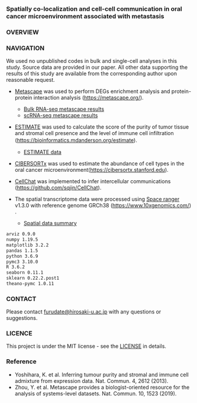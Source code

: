 ### Spatially co-localization and cell-cell communication in oral cancer microenvironment associated with metastasis

### OVERVIEW

### NAVIGATION
We used no unpublished codes in bulk and single-cell analyses in this study. Source data are provided in our paper. All other data supporting the results of this study are available from the corresponding author upon reasonable request.

- [Metascape](https://metascape.org/) was used to perform DEGs enrichment analysis and protein-protein interaction analysis (https://metascape.org/).  

  - [Bulk RNA-seq metascape results](/data/bulk_RNAseq_metascape/AnalysisReport.html)
  - [scRNA-seq metascape results](/data/scRNAseq_metascape/AnalysisReport.html)        


- [ESTIMATE](https://bioinformatics.mdanderson.org/estimate) was used to calculate the score of the purity of tumor tissue and stromal cell presence and the level of immune cell infiltration (https://bioinformatics.mdanderson.org/estimate).　　
  - [ESTIMATE data](/data/estimate/estimate.htm)  
  
- [CIBERSORTx](https://cibersortx.stanford.edu) was used to estimate the abundance of cell types in the oral cancer microenvironment(https://cibersortx.stanford.edu). 

- [CellChat](https://github.com/sqjin/CellChat) was implemented to infer intercellular communications (https://github.com/sqjin/CellChat). 


- The spatial transcriptome data were processed using [Space ranger](https://support.10xgenomics.com/spatial-gene-expression/software/pipelines/latest/what-is-space-ranger) v1.3.0 with reference genome GRCh38 (https://www.10xgenomics.com/) .
    - [Spatial data summary](summary.md)


```markdown
arviz 0.9.0
numpy 1.19.5
matplotlib 3.2.2
pandas 1.1.5
python 3.6.9
pymc3 3.10.0
R 3.6.2
seaborn 0.11.1
sklearn 0.22.2.post1
theano-pymc 1.0.11
```

### CONTACT
Please contact <furudate@hirosaki-u.ac.jp> with any questions or suggestions.


### LICENCE
This project is under the MIT license - see the [LICENSE](LICENSE) in details.


### Reference
- Yoshihara, K. et al. Inferring tumour purity and stromal and immune cell admixture from expression data. Nat. Commun. 4, 2612 (2013).
- Zhou, Y. et al. Metascape provides a biologist-oriented resource for the analysis of systems-level datasets. Nat. Commun. 10, 1523 (2019).

